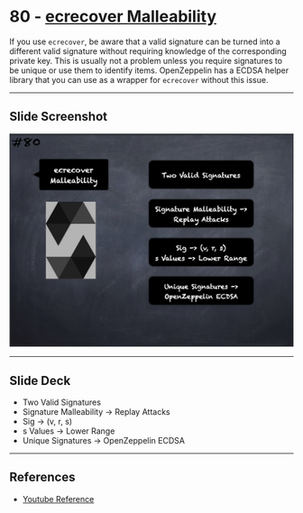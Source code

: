 # 80 - [ecrecover Malleability](ecrecover%20Malleability.md)
If you use `ecrecover`, be aware that a valid signature can be turned into a different valid signature without requiring knowledge of the corresponding private key. This is usually not a problem unless you require signatures to be unique or use them to identify items. OpenZeppelin has a ECDSA helper library that you can use as a wrapper for `ecrecover` without this issue.
___
## Slide Screenshot
![080.png](../images/solidity101/080.png)
___
## Slide Deck
- Two Valid Signatures
- Signature Malleability -> Replay Attacks
- Sig -> (v, r, s)
- s Values -> Lower Range
- Unique Signatures -> OpenZeppelin ECDSA
___
## References
- [Youtube Reference](https://youtu.be/WgU7KKKomMk?t=1854)


